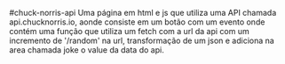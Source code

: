 #chuck-norris-api
Uma página em html e js que utiliza uma API chamada api.chucknorris.io, aonde consiste em um botão com um evento onde contém uma função que utiliza um fetch com a url da api com um incremento de '/random' na url, transformação de um json e adiciona na area chamada joke o value da data do api.
